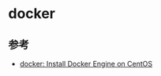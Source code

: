# docker

## 参考

- [docker: Install Docker Engine on CentOS](https://docs.docker.com/engine/install/centos/)
